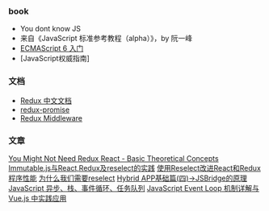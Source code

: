 ### book

- You dont know JS
- 来自《JavaScript 标准参考教程（alpha）》，by 阮一峰
- [ECMAScript 6 入门](http://es6.ruanyifeng.com/)
- [JavaScript权威指南]

### 文档
- [Redux 中文文档](http://www.redux.org.cn/)
- [redux-promise](https://github.com/redux-utilities/redux-promise)
- [Redux Middleware](http://www.redux.org.cn/docs/advanced/Middleware.html)

### 文章

[You Might Not Need Redux
](https://medium.com/@dan_abramov/you-might-not-need-redux-be46360cf367)
[React - Basic Theoretical Concepts](https://github.com/reactjs/react-basic)
[Immutable.js与React,Redux及reselect的实践](http://blog.codingplayboy.com/2017/09/14/immutable-react-redux/?hmsr=toutiao.io&utm_medium=toutiao.io&utm_source=toutiao.io)
[使用Reselect改进React和Redux程序性能](http://baijiahao.baidu.com/s?id=1561953979797569&wfr=spider&for=pc)
[为什么我们需要reselect](https://segmentfault.com/a/1190000011936772)
[Hybrid APP基础篇(四)->JSBridge的原理](https://www.cnblogs.com/dailc/p/5931324.html)
[JavaScript 异步、栈、事件循环、任务队列](https://segmentfault.com/a/1190000011198232)
[JavaScript Event Loop 机制详解与 Vue.js 中实践应用](https://zhuanlan.zhihu.com/p/29116364)
